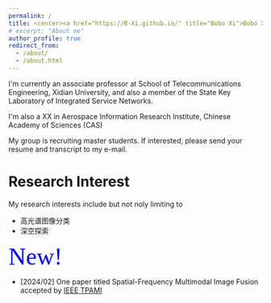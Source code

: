 ```yaml
---
permalink: /
title: <center><a href="https://B-Xi.github.io/" title="Bobo Xi">Bobo Xi (席博博)</a></center>
# excerpt: "About me"
author_profile: true
redirect_from: 
  - /about/
  - /about.html
---
```


I'm currently an associate professor at School of Telecommunications Engineering, Xidian University, and also a member of the  State Key Laboratory of Integrated Service Networks.

I'm also a XX  in Aerospace Information Research Institute, Chinese Academy of Sciences (CAS)

My group is recruiting master students. If interested, please send your resume and transcript to my e-mail.



Research Interest
======
My research interests include but not noly limiting to
* 高光谱图像分类
* 深空探索


<font size = 7 color = blue face=STKaiti>New!</font>
* [2024/02] One paper titled Spatial-Frequency Multimodal Image Fusion accepted by [IEEE TPAMI](https://ieeexplore.ieee.org/xpl/RecentIssue.jsp?punumber=34)


